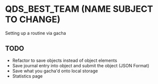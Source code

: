 # QDS_BEST_TEAM (NAME SUBJECT TO CHANGE)

Setting up a routine via gacha

## TODO
- Refactor to save objects instead of object elements
- Save journal entry into object and submit the object (JSON Format)
- Save what you gacha'd onto local storage
- Statistics page